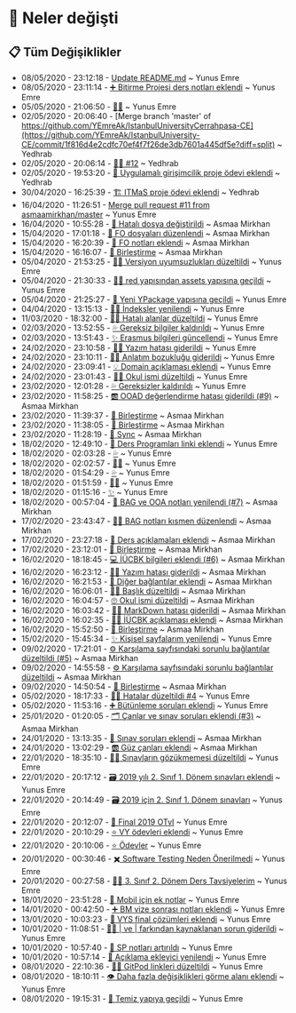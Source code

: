# 👀 Neler değişti

## 📋 Tüm Değişiklikler

- 08/05/2020 - 23:12:18 - [Update README.md](https://github.com/YEmreAk/IstanbulUniversity-CE/commit/162f11a734323efb41bb3cb40ffc8f82bc27d324?diff=split) ~ Yunus Emre
- 08/05/2020 - 23:11:14 - [➕ Bitirme Projesi ders notları eklendi](https://github.com/YEmreAk/IstanbulUniversity-CE/commit/f127343401f426c8227dd0afeb12c13585507ec4?diff=split) ~ Yunus Emre
- 05/05/2020 - 21:06:50 - [👨‍🔧](https://github.com/YEmreAk/IstanbulUniversity-CE/commit/2e6758a457e9ba8a05901364b2f2740710e3d0b1?diff=split) ~ Yunus Emre
- 02/05/2020 - 20:06:40 - [Merge branch 'master' of https://github.com/YEmreAk/IstanbulUniversityCerrahpasa-CE](https://github.com/YEmreAk/IstanbulUniversity-CE/commit/1f816d4e2cdfc70ef4f7f26de3db7601a445df5e?diff=split) ~ Yedhrab
- 02/05/2020 - 20:06:14 - [👨‍🔧 #12](https://github.com/YEmreAk/IstanbulUniversity-CE/commit/7be3fa1332e308e99dcb623988ef9ded066bc912?diff=split) ~ Yedhrab
- 02/05/2020 - 19:53:20 - [🏢 Uygulamalı girişimcilik proje ödevi eklendi](https://github.com/YEmreAk/IstanbulUniversity-CE/commit/3c67c947b29934347393bc5b929cb7e17a6f03c0?diff=split) ~ Yedhrab
- 30/04/2020 - 16:25:39 - [🏗️ ITMaS proje ödevi eklendi](https://github.com/YEmreAk/IstanbulUniversity-CE/commit/94b95c247876da293620259c7b36f342a3342518?diff=split) ~ Yedhrab
- 16/04/2020 - 11:26:51 - [Merge pull request #11 from asmaamirkhan/master](https://github.com/YEmreAk/IstanbulUniversity-CE/commit/52d9dd4a855de986f5cc526918d71aa1bff30090?diff=split) ~ Yunus Emre
- 16/04/2020 - 10:55:28 - [🐞 Hatalı dosya değiştirildi](https://github.com/YEmreAk/IstanbulUniversity-CE/commit/1a6ae71eb75798e5cd78f23886496c6b01816561?diff=split) ~ Asmaa Mirkhan
- 15/04/2020 - 17:01:18 - [📂 FO dosyaları düzenlendi](https://github.com/YEmreAk/IstanbulUniversity-CE/commit/590b1112872b92cfa9522a4f8f0ed51792342a82?diff=split) ~ Asmaa Mirkhan
- 15/04/2020 - 16:20:39 - [📂 FO notları eklendi](https://github.com/YEmreAk/IstanbulUniversity-CE/commit/8d1d54f8399cb60e0880b4923edc331a63ec7f15?diff=split) ~ Asmaa Mirkhan
- 15/04/2020 - 16:16:07 - [🔀 Birleştirme](https://github.com/YEmreAk/IstanbulUniversity-CE/commit/03f9e65150a589a2ae3b3f2985e97478c006d73b?diff=split) ~ Asmaa Mirkhan
- 05/04/2020 - 21:53:25 - [👨‍🔧 Versiyon uyumsuzlukları düzeltildi](https://github.com/YEmreAk/IstanbulUniversity-CE/commit/79a740907edb972890c41593e854cec76b7b3203?diff=split) ~ Yunus Emre
- 05/04/2020 - 21:30:33 - [👨‍🔧 red yapısından assets yapısına geçildi](https://github.com/YEmreAk/IstanbulUniversity-CE/commit/02bac23cd9f0bb67f91d7b65262f55ef85201f01?diff=split) ~ Yunus Emre
- 05/04/2020 - 21:25:27 - [🚀 Yeni YPackage yapısına geçildi](https://github.com/YEmreAk/IstanbulUniversity-CE/commit/e974cba48554f056bf5f34331e175b1ae5daf4b3?diff=split) ~ Yunus Emre
- 04/04/2020 - 13:15:13 - [👨‍🔧 İndeksler yenilendi](https://github.com/YEmreAk/IstanbulUniversity-CE/commit/af771567c5a3238dcc9ad70bdedf6c85840e1a63?diff=split) ~ Yunus Emre
- 11/03/2020 - 18:32:00 - [👨‍🔧 Hatalı alanlar düzeltildi](https://github.com/YEmreAk/IstanbulUniversity-CE/commit/d9a9ced4fd3f6de023d1e21ccf019b8ed26fe5a0?diff=split) ~ Yunus Emre
- 02/03/2020 - 13:52:55 - [💦 Gereksiz bilgiler kaldırıldı](https://github.com/YEmreAk/IstanbulUniversity-CE/commit/8a5181a80aebdeeeac9e162354e484343ae7bbfb?diff=split) ~ Yunus Emre
- 02/03/2020 - 13:51:43 - [✨ Erasmus bilgileri güncellendi](https://github.com/YEmreAk/IstanbulUniversity-CE/commit/9138f9a5da07b1463ab1034daf13ea9b8d1bba67?diff=split) ~ Yunus Emre
- 24/02/2020 - 23:10:58 - [👨‍🔧 Yazım hatası giderildi](https://github.com/YEmreAk/IstanbulUniversity-CE/commit/8e5845373b5c89db4ae9d9975f54960bcca61eee?diff=split) ~ Yunus Emre
- 24/02/2020 - 23:10:11 - [👨‍🔧 Anlatım bozukluğu giderildi](https://github.com/YEmreAk/IstanbulUniversity-CE/commit/ac0ce6e3f52e369567cfe4999297d6a606b9dd53?diff=split) ~ Yunus Emre
- 24/02/2020 - 23:09:41 - [💡 Domain açıklaması eklendi](https://github.com/YEmreAk/IstanbulUniversity-CE/commit/f592acd7fb9b292a216d705a5abe78eb1c278a63?diff=split) ~ Yunus Emre
- 24/02/2020 - 23:01:43 - [👨‍🔧 Okul ismi düzeltildi](https://github.com/YEmreAk/IstanbulUniversity-CE/commit/caee196778dba9f19034fb37a4baeb5d1b65abd4?diff=split) ~ Yunus Emre
- 23/02/2020 - 12:01:28 - [💦 Gereksizler kaldırıldı](https://github.com/YEmreAk/IstanbulUniversity-CE/commit/9f886681d6355090be8cfbce3e11a7ea5ab904b8?diff=split) ~ Yunus Emre
- 23/02/2020 - 11:58:25 - [🆎 OOAD değerlendirme hatası giderildi (#9)](https://github.com/YEmreAk/IstanbulUniversity-CE/commit/c4eb1294acf89d0842cf7430ef0227952fa1b236?diff=split) ~ Asmaa Mirkhan
- 23/02/2020 - 11:39:37 - [🔀 Birleştirme](https://github.com/YEmreAk/IstanbulUniversity-CE/commit/79c8928f145970572da5fc94a7d1b05c2a025c11?diff=split) ~ Asmaa Mirkhan
- 23/02/2020 - 11:38:05 - [🔀 Birleştirme](https://github.com/YEmreAk/IstanbulUniversity-CE/commit/84dafde939903fc2058425f1924185effb1630d6?diff=split) ~ Asmaa Mirkhan
- 23/02/2020 - 11:28:19 - [🔄 Sync](https://github.com/YEmreAk/IstanbulUniversity-CE/commit/c460c6e1efe0d99e469ddc5b89db9b6255cb45f3?diff=split) ~ Asmaa Mirkhan
- 18/02/2020 - 12:49:10 - [📃 Ders Programları linki eklendi](https://github.com/YEmreAk/IstanbulUniversity-CE/commit/14d7257328f0826d87403d01c2657e56bd6c93a8?diff=split) ~ Yunus Emre
- 18/02/2020 - 02:03:28 - [💦](https://github.com/YEmreAk/IstanbulUniversity-CE/commit/f1cc32c4f0f21d37ccc314d161fb23ff4eb5a80c?diff=split) ~ Yunus Emre
- 18/02/2020 - 02:02:57 - [👨‍🔧](https://github.com/YEmreAk/IstanbulUniversity-CE/commit/541196220f49821d34ea7b69c44d3fba779608eb?diff=split) ~ Yunus Emre
- 18/02/2020 - 01:54:29 - [💦](https://github.com/YEmreAk/IstanbulUniversity-CE/commit/3f18c6521b491e3e10bdc3b49e4e71062e88caea?diff=split) ~ Yunus Emre
- 18/02/2020 - 01:51:59 - [👨‍🔧](https://github.com/YEmreAk/IstanbulUniversity-CE/commit/efa37dfbef61a8776c0f3c58a682c74ba285a30d?diff=split) ~ Yunus Emre
- 18/02/2020 - 01:15:16 - [✨](https://github.com/YEmreAk/IstanbulUniversity-CE/commit/a61a35e1a1e450fb8df77093a2676194c569eb17?diff=split) ~ Yunus Emre
- 18/02/2020 - 00:57:04 - [📰 BAG ve OOA notları yenilendi (#7)](https://github.com/YEmreAk/IstanbulUniversity-CE/commit/58ede0ae805df25dc23583e69ad80e06ee5f6d91?diff=split) ~ Asmaa Mirkhan
- 17/02/2020 - 23:43:47 - [👩‍🔧 BAG notları kısmen düzenlendi](https://github.com/YEmreAk/IstanbulUniversity-CE/commit/315b267283853ebf8f31659643c2e0137ee0e59d?diff=split) ~ Asmaa Mirkhan
- 17/02/2020 - 23:27:18 - [📃 Ders açıklamaları eklendi](https://github.com/YEmreAk/IstanbulUniversity-CE/commit/40c6016798a41d59caf0b7151fb3a36c070b5cb6?diff=split) ~ Asmaa Mirkhan
- 17/02/2020 - 23:12:01 - [🔀 Birleştirme](https://github.com/YEmreAk/IstanbulUniversity-CE/commit/e8a5eea4e04f8b974482c01a0e1bc5400d085ec8?diff=split) ~ Asmaa Mirkhan
- 16/02/2020 - 18:18:45 - [💻 İÜCBK bilgileri eklendi (#6)](https://github.com/YEmreAk/IstanbulUniversity-CE/commit/4e4e24ec1febc1725d68fcf1cdf4ee907d258fef?diff=split) ~ Asmaa Mirkhan
- 16/02/2020 - 16:23:12 - [👩‍🔧 Yazım hatası giderildi](https://github.com/YEmreAk/IstanbulUniversity-CE/commit/e24b99dd3becb5d3ff219470014264a294653e69?diff=split) ~ Asmaa Mirkhan
- 16/02/2020 - 16:21:53 - [🔗 Diğer bağlantılar eklendi](https://github.com/YEmreAk/IstanbulUniversity-CE/commit/6357f18aa851eb720cc08f99ac1faaf56cf263ec?diff=split) ~ Asmaa Mirkhan
- 16/02/2020 - 16:06:01 - [👩‍🔧 Başlık düzeltildi](https://github.com/YEmreAk/IstanbulUniversity-CE/commit/2eeba9643cf5f0e0d823b2fd6c37af1b80fa4fa9?diff=split) ~ Asmaa Mirkhan
- 16/02/2020 - 16:04:57 - [🙄 Okul ismi düzeltildi](https://github.com/YEmreAk/IstanbulUniversity-CE/commit/3419a991ca330bf6d03abb0a70fb099635332f6b?diff=split) ~ Asmaa Mirkhan
- 16/02/2020 - 16:03:42 - [👩‍🔧 MarkDown hatası giderildi](https://github.com/YEmreAk/IstanbulUniversity-CE/commit/8a6842b0ebf1924a248a749e26e1234baf68583c?diff=split) ~ Asmaa Mirkhan
- 16/02/2020 - 16:02:35 - [👩‍💼 İÜCBK açıklaması eklendi](https://github.com/YEmreAk/IstanbulUniversity-CE/commit/d2dd2b511fe76523c8ff83ec0bd1173a085baf18?diff=split) ~ Asmaa Mirkhan
- 16/02/2020 - 15:52:50 - [🔀 Birleştirme](https://github.com/YEmreAk/IstanbulUniversity-CE/commit/16638d2aaa925f461ffc953172e370fa20d4e566?diff=split) ~ Asmaa Mirkhan
- 15/02/2020 - 15:45:34 - [✨ Kişisel sayfalarım yenilendi](https://github.com/YEmreAk/IstanbulUniversity-CE/commit/cb6c0eb0e640971e0d5f7574180a89372f36a1ce?diff=split) ~ Yunus Emre
- 09/02/2020 - 17:21:01 - [⚙ Karşılama sayfısındaki sorunlu bağlantılar düzeltildi (#5)](https://github.com/YEmreAk/IstanbulUniversity-CE/commit/853e060b489b4560980a375d2b7fd16154ef80eb?diff=split) ~ Asmaa Mirkhan
- 09/02/2020 - 14:55:58 - [⚙ Karşılama sayfısındaki sorunlu bağlantılar düzeltildi](https://github.com/YEmreAk/IstanbulUniversity-CE/commit/2751480dabec3b88d5fdacb6dbbda54b884aad98?diff=split) ~ Asmaa Mirkhan
- 09/02/2020 - 14:50:54 - [🔀 Birleştirme](https://github.com/YEmreAk/IstanbulUniversity-CE/commit/504ad3080aa43fbca8eea3dbbd6125d96077f504?diff=split) ~ Asmaa Mirkhan
- 05/02/2020 - 18:17:33 - [👨‍🔧 Hatalar düzeltildi #4](https://github.com/YEmreAk/IstanbulUniversity-CE/commit/2b825e9ee1f7407382c759cb89c7d46f559555ee?diff=split) ~ Yunus Emre
- 05/02/2020 - 11:53:16 - [➕ Bütünleme soruları eklendi](https://github.com/YEmreAk/IstanbulUniversity-CE/commit/fa0eab67a23cbd5ea700ad3cd7d770f64629419a?diff=split) ~ Yunus Emre
- 25/01/2020 - 01:20:05 - [🗂 Çanlar ve sınav soruları eklendi (#3)](https://github.com/YEmreAk/IstanbulUniversity-CE/commit/1c768b75f7b388d9ec1e61055ac96220b32b82c9?diff=split) ~ Asmaa Mirkhan
- 24/01/2020 - 13:13:35 - [📃 Sınav soruları eklendi](https://github.com/YEmreAk/IstanbulUniversity-CE/commit/c5a5f127fb6385def37f8f0739f61b5e9745703a?diff=split) ~ Asmaa Mirkhan
- 24/01/2020 - 13:02:29 - [🆎 Güz çanları eklendi](https://github.com/YEmreAk/IstanbulUniversity-CE/commit/25d30149508b0c442b85a753085348450f678e71?diff=split) ~ Asmaa Mirkhan
- 22/01/2020 - 18:35:10 - [👨‍🔧 Sınavların gözükmemesi düzeltildi](https://github.com/YEmreAk/IstanbulUniversity-CE/commit/1b53263e8012a2ca7a05c98ee0359535f6fb8de3?diff=split) ~ Yunus Emre
- 22/01/2020 - 20:17:12 - [🗃️ 2019 yılı 2. Sınıf 1. Dönem sınavları eklendi](https://github.com/YEmreAk/IstanbulUniversity-CE/commit/cf89d2a7e023786c97808a950a33c927e121dfb2?diff=split) ~ Yunus Emre
- 22/01/2020 - 20:14:49 - [🗃️ 2019 için 2. Sınıf 1. Dönem sınavları](https://github.com/YEmreAk/IstanbulUniversity-CE/commit/0171278009516795c4f85fa3a41d2f012a146be1?diff=split) ~ Yunus Emre
- 22/01/2020 - 20:12:07 - [📃 Final 2019 OTvI](https://github.com/YEmreAk/IstanbulUniversity-CE/commit/50a7ddf760af20706dd8d291ca9665041f168da7?diff=split) ~ Yunus Emre
- 22/01/2020 - 20:10:29 - [⭐ VY ödevleri eklendi](https://github.com/YEmreAk/IstanbulUniversity-CE/commit/414cded3fbdbd6e847ddd27081dc1fbed0ca5ff3?diff=split) ~ Yunus Emre
- 22/01/2020 - 20:10:06 - [⭐ Ödevler](https://github.com/YEmreAk/IstanbulUniversity-CE/commit/403ed4cd4470da166d6a3e3ccc9a09c69e2c1f70?diff=split) ~ Yunus Emre
- 20/01/2020 - 00:30:46 - [✖️ Software Testing Neden Önerilmedi](https://github.com/YEmreAk/IstanbulUniversity-CE/commit/cc7ce216432ea6ef735a537ec5617b8ee4c02b29?diff=split) ~ Yunus Emre
- 20/01/2020 - 00:27:58 - [👨‍🏫 3. Sınıf 2. Dönem Ders Tavsiyelerim](https://github.com/YEmreAk/IstanbulUniversity-CE/commit/1dc8ea612a99b0209121ec0b26c5654038c6e691?diff=split) ~ Yunus Emre
- 18/01/2020 - 23:51:28 - [📗 Mobil için ek notlar](https://github.com/YEmreAk/IstanbulUniversity-CE/commit/9f96dc8fd7aea69beeddc802ba1319368801d5eb?diff=split) ~ Yunus Emre
- 14/01/2020 - 00:42:50 - [➕ BM vize sonrası notları eklendi](https://github.com/YEmreAk/IstanbulUniversity-CE/commit/40db36a9309cc0097ef94df28729c99d62dd26d0?diff=split) ~ Yunus Emre
- 13/01/2020 - 10:03:23 - [📃 VYS final çözümleri eklendi](https://github.com/YEmreAk/IstanbulUniversity-CE/commit/5890b43dc22263a3a63326fdb20abc889d7f327c?diff=split) ~ Yunus Emre
- 10/01/2020 - 11:08:51 - [👨‍🔧 | ve \| farkından kaynaklanan sorun giderildi](https://github.com/YEmreAk/IstanbulUniversity-CE/commit/d44aa648c633ba55d898c2a46b66262636b9cdfd?diff=split) ~ Yunus Emre
- 10/01/2020 - 10:57:40 - [📕 SP notları artırıldı](https://github.com/YEmreAk/IstanbulUniversity-CE/commit/ed981492386fc16a64c543694ebe7568f2c08ec2?diff=split) ~ Yunus Emre
- 10/01/2020 - 10:57:14 - [📝 Açıklama ekleyici yenilendi](https://github.com/YEmreAk/IstanbulUniversity-CE/commit/da536124e19ca338a0d7d3c037dbe09c73b4f791?diff=split) ~ Yunus Emre
- 08/01/2020 - 22:10:36 - [👨‍🔧 GitPod linkleri düzeltildi](https://github.com/YEmreAk/IstanbulUniversity-CE/commit/ad8a913922e4f4270d22d43bbf557e3034ac7421?diff=split) ~ Yunus Emre
- 08/01/2020 - 18:10:11 - [👁️ Daha fazla değişiklikleri görme alanı eklendi](https://github.com/YEmreAk/IstanbulUniversity-CE/commit/fde32cfbc21c09b45cce669ce5980d22c11afe5d?diff=split) ~ Yunus Emre
- 08/01/2020 - 19:15:31 - [🎉 Temiz yapıya geçildi](https://github.com/YEmreAk/IstanbulUniversity-CE/commit/510df3443d40f4230e7cfae295472d93ead7c4cb?diff=split) ~ Yunus Emre
